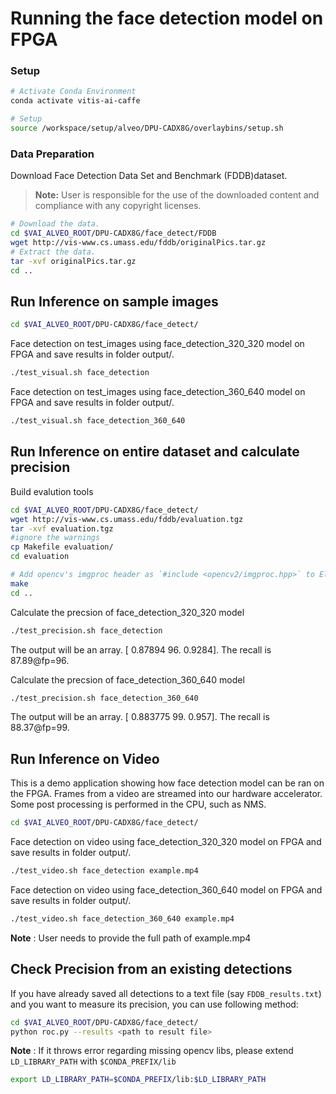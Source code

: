 # Running the face detection model on FPGA 

### Setup
```sh
# Activate Conda Environment
conda activate vitis-ai-caffe 
```
```sh
# Setup
source /workspace/setup/alveo/DPU-CADX8G/overlaybins/setup.sh
```

### Data Preparation

Download Face Detection Data Set and Benchmark (FDDB)dataset. 

> **Note:** User is responsible for the use of the downloaded content and compliance with any copyright licenses.

```sh
# Download the data.
cd $VAI_ALVEO_ROOT/DPU-CADX8G/face_detect/FDDB
wget http://vis-www.cs.umass.edu/fddb/originalPics.tar.gz
# Extract the data.
tar -xvf originalPics.tar.gz
cd ..
```

## Run Inference on sample images
```sh
cd $VAI_ALVEO_ROOT/DPU-CADX8G/face_detect/
```
Face detection on test_images using face_detection_320_320 model on FPGA and save results in folder output/.
```sh
./test_visual.sh face_detection
```
Face detection on test_images using face_detection_360_640 model on FPGA and save results in folder output/.
```sh
./test_visual.sh face_detection_360_640
```

## Run Inference on entire dataset and calculate precision

Build evalution tools
```sh
cd $VAI_ALVEO_ROOT/DPU-CADX8G/face_detect/
wget http://vis-www.cs.umass.edu/fddb/evaluation.tgz
tar -xvf evaluation.tgz
#ignore the warnings
cp Makefile evaluation/
cd evaluation

# Add opencv's imgproc header as `#include <opencv2/imgproc.hpp>` to EllipsesSingleImage.hpp and RectanglesSingleImage.hpp before you run make
make
cd ..
```

Calculate the precsion of face_detection_320_320 model
```sh
./test_precision.sh face_detection
```
The output will be an array. [ 0.87894  96.  0.9284]. The recall is 87.89@fp=96.

Calculate the precsion of face_detection_360_640 model 
```sh
./test_precision.sh face_detection_360_640
```
The output will be an array. [ 0.883775 99.   0.957]. The recall is 88.37@fp=99.

## Run Inference on Video
This is a demo application showing how face detection model can be ran on the FPGA. Frames from a video are streamed into our hardware accelerator. Some post processing is performed in the CPU, such as NMS.   

```sh
cd $VAI_ALVEO_ROOT/DPU-CADX8G/face_detect/
```
Face detection on video using face_detection_320_320 model on FPGA and save results in folder output/.
```sh
./test_video.sh face_detection example.mp4
```
Face detection on video using face_detection_360_640 model on FPGA and save results in folder output/.
```sh
./test_video.sh face_detection_360_640 example.mp4
```

**Note** : User needs to provide the full path of example.mp4


## Check Precision from an existing detections
If you have already saved all detections to a text file (say `FDDB_results.txt`) and you want to measure its precision, you can use following method:

```sh
cd $VAI_ALVEO_ROOT/DPU-CADX8G/face_detect/
python roc.py --results <path to result file>
```

**Note** : If it throws error regarding missing opencv libs, please extend `LD_LIBRARY_PATH` with `$CONDA_PREFIX/lib`
```sh
export LD_LIBRARY_PATH=$CONDA_PREFIX/lib:$LD_LIBRARY_PATH
```
